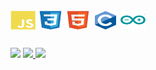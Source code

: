 <!--<div align="center">
  <a href="https://github.com/CarlosFeliponi">
  <img height="150em" src="https://github-readme-stats.vercel.app/api?username=CarlosFeliponi&show_icons=true&theme=radical&include_all_commits=true&count_private=true"/>
  <img height="150em" src="https://github-readme-stats.vercel.app/api/top-langs/?username=CarlosFeliponi&layout=compact&langs_count=7&theme=radical"/>
</div>-->

<div style="display: inline_block"><br>
  <img align="center" alt="Carlos-JS" height="30" width="40" src="https://raw.githubusercontent.com/devicons/devicon/master/icons/javascript/javascript-plain.svg">
  <img align="center" alt="Carlos-CSS" height="30" width="40" src="https://raw.githubusercontent.com/devicons/devicon/master/icons/css3/css3-original.svg">
  <img align="center" alt="Carlos-HTML" height="30" width="40" src="https://raw.githubusercontent.com/devicons/devicon/master/icons/html5/html5-original.svg">
  <img align="center" alt="Carlos-C" height="30" width="40" src="https://raw.githubusercontent.com/devicons/devicon/master/icons/c/c-original.svg">
  <img align="center" alt="Carlos-ARDUINO" height="30" width="40" src="https://raw.githubusercontent.com/devicons/devicon/master/icons/arduino/arduino-original.svg">
</div>
  
  ##
 
<div> 
  <a href="https://www.linkedin.com/in/carlos-de-mello-feliponi/" target="_blank"><img src="https://img.shields.io/badge/-LinkedIn-%230077B5?style=for-the-badge&logo=linkedin&logoColor=white" target="_blank"></a> 
  <a href = "mailto:carlosdmf.42@gmail.com"><img src="https://img.shields.io/badge/-Gmail-%23333?style=for-the-badge&logo=gmail&logoColor=white" target="_blank"</a>
  <a href="https://www.instagram.com/carlos_feliponi/" target="_blank"><img src="https://img.shields.io/badge/-Instagram-%23E4405F?style=for-the-badge&logo=instagram&logoColor=white" target="_blank"></a>
 
<!-- ![Snake animation](https://github.com/CarlosFeliponi/CarlosFeliponi/blob/output/github-contribution-grid-snake.svg) -->
 
</div>
